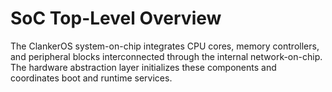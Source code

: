 # SoC Top-Level Overview

The ClankerOS system-on-chip integrates CPU cores, memory controllers, and peripheral blocks interconnected through the internal network-on-chip. The hardware abstraction layer initializes these components and coordinates boot and runtime services.


